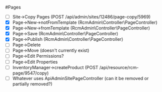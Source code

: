 #Pages
- [ ] Site->Copy Pages (POST /api/admin/sites/12486/page-copy/5969)
- [x] Page->New->notFromTemplate (RcmAdmin\Controller\PageController)
- [x] Page->New->fromTemplate (RcmAdmin\Controller\PageController)
- [x] Page->Save (RcmAdmin\Controller\PageController)
- [x] Page->Publish (RcmAdmin\Controller\PageController)
- [ ] Page->Delete
- [ ] Page->Move (doesn't currently exist)
- [ ] Page->Edit Permissions?
- [ ] Page->Edit Properties
- [ ] InventoryManager->createProduct (POST /api/resource/rcm-page/9547/copy)
- [ ] Whatever uses ApiAdminSitePageController (can it be removed or partially removed?)
